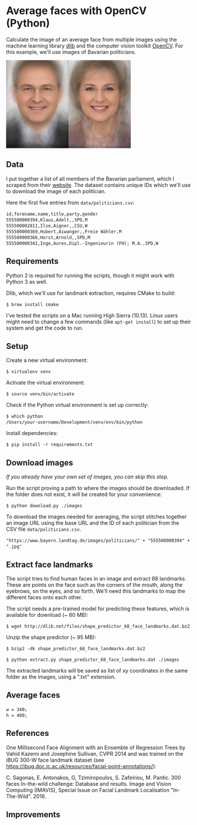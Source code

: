 # Average faces with OpenCV (Python)

Calculate the image of an average face from multiple images using the machine learning library [dlib](http://dlib.net/) and the computer vision toolkit [OpenCV](https://opencv.org/). For this example, we'll use images of Bavarian politicians.

![Average face example](example.jpg)

## Data

I put together a list of all members of the Bavarian parliament, which I scraped from their [website](https://www.bayern.landtag.de/politicians/politicians-von-a-z/). The dataset contains unique IDs which we'll use to download the image of each politician.

Here the first five entries from `data/politicians.csv`:

```
id,forename,name,title,party,gender
555500000394,Klaus,Adelt,,SPD,M
555500002811,Ilse,Aigner,,CSU,W
555500000369,Hubert,Aiwanger,,Freie Wähler,M
555500000366,Horst,Arnold,,SPD,M
555500000341,Inge,Aures,Dipl.-Ingenieurin (FH); M.A.,SPD,W
```

## Requirements

Python 2 is required for running the scripts, though it might work with Python 3 as well.

Dlib, which we'll use for landmark extraction, requires CMake to build:

```
$ brew install cmake
```

I've tested the scripts on a Mac running High Sierra (10.13). Linux users might need to change a few commands (like `apt-get install`) to set up their system and get the code to run.

## Setup

Create a new virtual environment:

```
$ virtualenv venv
```

Activate the virtual environment:

```
$ source venv/bin/activate
```

Check if the Python virtual environment is set up correctly:

```
$ which python
/Users/your-username/Development/venv/env/bin/python
```

Install dependencies:

```
$ pip install -r requirements.txt
```

## Download images

*If you already have your own set of images, you can skip this step.*

Run the script proving a path to where the images should be downloaded. If the folder does not exist, it will be created for your convenience:

```
$ python download.py ./images
```

To download the images needed for averaging, the script stitches together an image URL using the base URL and the ID of each politician from the CSV file `data/politicians.csv`.

```
"https://www.bayern.landtag.de/images/politicians/" + "555500000394" + ".jpg"
```

## Extract face landmarks

The script tries to find human faces in an image and extract 68 landmarks. These are points on the face such as the corners of the mouth, along the eyebrows, on the eyes, and so forth. We'll need this landmarks to map the different faces onto each other.

The script needs a pre-trained model for predicting these features, which is available for download (~ 60 MB):

```
$ wget http://dlib.net/files/shape_predictor_68_face_landmarks.dat.bz2
```

Unzip the shape predictor (~ 95 MB):

```
$ bzip2 -dk shape_predictor_68_face_landmarks.dat.bz2
```

```
$ python extract.py shape_predictor_68_face_landmarks.dat ./images
```

The extracted landmarks will be saved as list of xy coordinates in the same folder as the images, using a ".txt" extension.

## Average faces

```
w = 340;
h = 480;
```

## References

One Millisecond Face Alignment with an Ensemble of Regression Trees by
Vahid Kazemi and Josephine Sullivan, CVPR 2014
and was trained on the iBUG 300-W face landmark dataset (see
https://ibug.doc.ic.ac.uk/resources/facial-point-annotations/):  
     
C. Sagonas, E. Antonakos, G, Tzimiropoulos, S. Zafeiriou, M. Pantic. 
300 faces In-the-wild challenge: Database and results. 
Image and Vision Computing (IMAVIS), Special Issue on Facial Landmark Localisation "In-The-Wild". 2016.

## Improvements